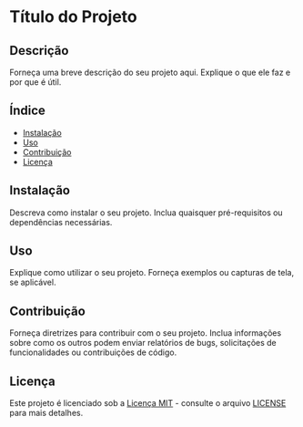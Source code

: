# Título do Projeto

## Descrição
Forneça uma breve descrição do seu projeto aqui. Explique o que ele faz e por que é útil.

## Índice
- [Instalação](#instalação)
- [Uso](#uso)
- [Contribuição](#contribuição)
- [Licença](#licença)

## Instalação
Descreva como instalar o seu projeto. Inclua quaisquer pré-requisitos ou dependências necessárias.

## Uso
Explique como utilizar o seu projeto. Forneça exemplos ou capturas de tela, se aplicável.

## Contribuição
Forneça diretrizes para contribuir com o seu projeto. Inclua informações sobre como os outros podem enviar relatórios de bugs, solicitações de funcionalidades ou contribuições de código.

## Licença
Este projeto é licenciado sob a [Licença MIT](https://opensource.org/licenses/MIT) - consulte o arquivo [LICENSE](LICENSE) para mais detalhes.

